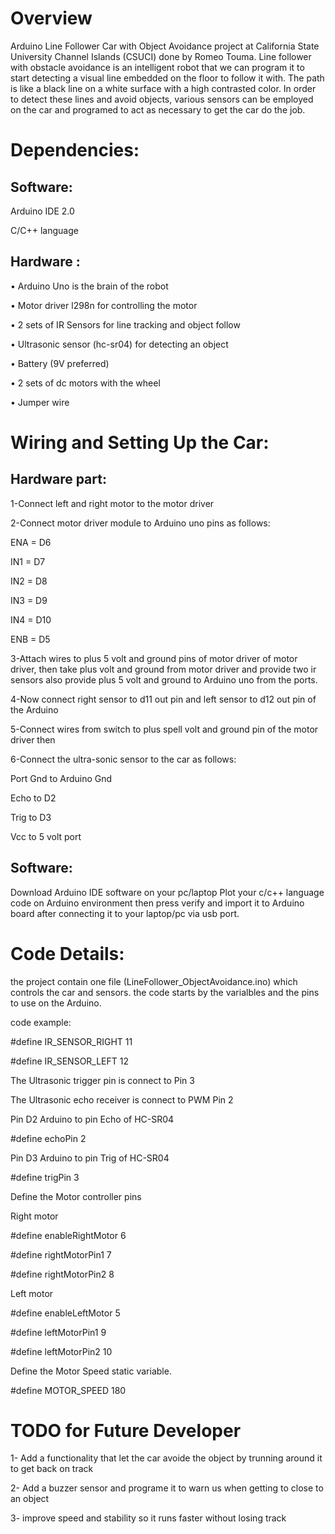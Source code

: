 # Overview
Arduino Line Follower Car with Object Avoidance project at California State University Channel Islands (CSUCI) done by Romeo Touma. Line follower with obstacle avoidance is an intelligent robot that we can program it to start detecting a visual line embedded on the floor to follow it with. The path is like a black line on a white surface with a high contrasted color. In order to detect these lines and avoid objects, various sensors can be employed on the car and programed to act as necessary to get the car do the job.




# Dependencies:
## Software:

Arduino IDE 2.0

C/C++ language

## Hardware :
• Arduino Uno is the brain of the robot

• Motor driver l298n for controlling the motor

• 2 sets of IR Sensors for line tracking and object follow

• Ultrasonic sensor (hc-sr04) for detecting an object

• Battery (9V preferred)

• 2 sets of dc motors with the wheel

• Jumper wire



# Wiring and Setting Up the Car:
## Hardware part:

1-Connect left and right motor to the motor driver

2-Connect motor driver module to Arduino uno pins as follows:

ENA = D6 

IN1 = D7

IN2 = D8

IN3 = D9

IN4 = D10

ENB = D5

3-Attach wires to plus 5 volt and ground pins of motor driver of motor driver, then 
take plus volt and ground from motor driver and provide two ir sensors also provide 
plus 5 volt and ground to Arduino uno from the ports.

4-Now connect right sensor to d11 out pin and left sensor to d12 out pin of the 
Arduino 

5-Connect wires from switch to plus spell volt and ground pin of the motor driver then 

6-Connect the ultra-sonic sensor to the car as follows:

Port Gnd to Arduino Gnd

Echo to D2

Trig to D3

Vcc to 5 volt port


## Software:


Download Arduino IDE software on your pc/laptop
Plot your c/c++ language code on Arduino environment then press verify and import it to Arduino board after connecting it to your laptop/pc via usb port.



# Code Details:

the project contain one file (LineFollower_ObjectAvoidance.ino) which controls the car and sensors.
the code starts by the varialbles and the pins to use on the Arduino.

code example:



#define IR_SENSOR_RIGHT 11 

#define IR_SENSOR_LEFT 12

The Ultrasonic trigger pin is connect to Pin 3

The Ultrasonic echo receiver is connect to PWM Pin 2

Pin D2 Arduino to pin Echo of HC-SR04

#define echoPin 2 

Pin D3 Arduino to pin Trig of HC-SR04

#define trigPin 3




Define the Motor controller pins

Right motor

#define enableRightMotor 6

#define rightMotorPin1 7

#define rightMotorPin2 8



Left motor

#define enableLeftMotor 5

#define leftMotorPin1 9

#define leftMotorPin2 10




Define the Motor Speed static variable.

#define MOTOR_SPEED 180

# TODO for Future Developer
1- Add a functionality that let the car avoide the object by trunning around it to get back on track

2- Add a buzzer sensor and programe it to warn us when getting to close to an object

3- improve speed and stability so it runs faster without losing track
